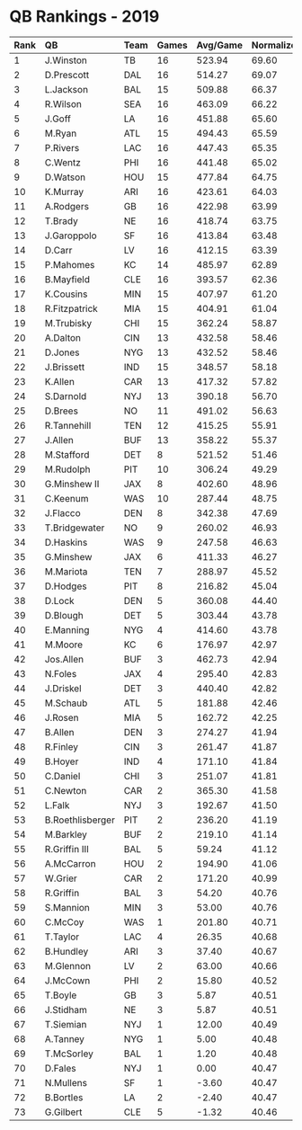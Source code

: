 # QB Rankings - 2019

| Rank | QB               | Team | Games | Avg/Game | Normalized |
| :----| :----------------| :----| :-----| :--------| :----------|
| 1    | J.Winston        | TB   | 16    | 523.94   | 69.60      |
| 2    | D.Prescott       | DAL  | 16    | 514.27   | 69.07      |
| 3    | L.Jackson        | BAL  | 15    | 509.88   | 66.37      |
| 4    | R.Wilson         | SEA  | 16    | 463.09   | 66.22      |
| 5    | J.Goff           | LA   | 16    | 451.88   | 65.60      |
| 6    | M.Ryan           | ATL  | 15    | 494.43   | 65.59      |
| 7    | P.Rivers         | LAC  | 16    | 447.43   | 65.35      |
| 8    | C.Wentz          | PHI  | 16    | 441.48   | 65.02      |
| 9    | D.Watson         | HOU  | 15    | 477.84   | 64.75      |
| 10   | K.Murray         | ARI  | 16    | 423.61   | 64.03      |
| 11   | A.Rodgers        | GB   | 16    | 422.98   | 63.99      |
| 12   | T.Brady          | NE   | 16    | 418.74   | 63.75      |
| 13   | J.Garoppolo      | SF   | 16    | 413.84   | 63.48      |
| 14   | D.Carr           | LV   | 16    | 412.15   | 63.39      |
| 15   | P.Mahomes        | KC   | 14    | 485.97   | 62.89      |
| 16   | B.Mayfield       | CLE  | 16    | 393.57   | 62.36      |
| 17   | K.Cousins        | MIN  | 15    | 407.97   | 61.20      |
| 18   | R.Fitzpatrick    | MIA  | 15    | 404.91   | 61.04      |
| 19   | M.Trubisky       | CHI  | 15    | 362.24   | 58.87      |
| 20   | A.Dalton         | CIN  | 13    | 432.58   | 58.46      |
| 21   | D.Jones          | NYG  | 13    | 432.52   | 58.46      |
| 22   | J.Brissett       | IND  | 15    | 348.57   | 58.18      |
| 23   | K.Allen          | CAR  | 13    | 417.32   | 57.82      |
| 24   | S.Darnold        | NYJ  | 13    | 390.18   | 56.70      |
| 25   | D.Brees          | NO   | 11    | 491.02   | 56.63      |
| 26   | R.Tannehill      | TEN  | 12    | 415.25   | 55.91      |
| 27   | J.Allen          | BUF  | 13    | 358.22   | 55.37      |
| 28   | M.Stafford       | DET  | 8     | 521.52   | 51.46      |
| 29   | M.Rudolph        | PIT  | 10    | 306.24   | 49.29      |
| 30   | G.Minshew II     | JAX  | 8     | 402.60   | 48.96      |
| 31   | C.Keenum         | WAS  | 10    | 287.44   | 48.75      |
| 32   | J.Flacco         | DEN  | 8     | 342.38   | 47.69      |
| 33   | T.Bridgewater    | NO   | 9     | 260.02   | 46.93      |
| 34   | D.Haskins        | WAS  | 9     | 247.58   | 46.63      |
| 35   | G.Minshew        | JAX  | 6     | 411.33   | 46.27      |
| 36   | M.Mariota        | TEN  | 7     | 288.97   | 45.52      |
| 37   | D.Hodges         | PIT  | 8     | 216.82   | 45.04      |
| 38   | D.Lock           | DEN  | 5     | 360.08   | 44.40      |
| 39   | D.Blough         | DET  | 5     | 303.44   | 43.78      |
| 40   | E.Manning        | NYG  | 4     | 414.60   | 43.78      |
| 41   | M.Moore          | KC   | 6     | 176.97   | 42.97      |
| 42   | Jos.Allen        | BUF  | 3     | 462.73   | 42.94      |
| 43   | N.Foles          | JAX  | 4     | 295.40   | 42.83      |
| 44   | J.Driskel        | DET  | 3     | 440.40   | 42.82      |
| 45   | M.Schaub         | ATL  | 5     | 181.88   | 42.46      |
| 46   | J.Rosen          | MIA  | 5     | 162.72   | 42.25      |
| 47   | B.Allen          | DEN  | 3     | 274.27   | 41.94      |
| 48   | R.Finley         | CIN  | 3     | 261.47   | 41.87      |
| 49   | B.Hoyer          | IND  | 4     | 171.10   | 41.84      |
| 50   | C.Daniel         | CHI  | 3     | 251.07   | 41.81      |
| 51   | C.Newton         | CAR  | 2     | 365.30   | 41.58      |
| 52   | L.Falk           | NYJ  | 3     | 192.67   | 41.50      |
| 53   | B.Roethlisberger | PIT  | 2     | 236.20   | 41.19      |
| 54   | M.Barkley        | BUF  | 2     | 219.10   | 41.14      |
| 55   | R.Griffin III    | BAL  | 5     | 59.24    | 41.12      |
| 56   | A.McCarron       | HOU  | 2     | 194.90   | 41.06      |
| 57   | W.Grier          | CAR  | 2     | 171.20   | 40.99      |
| 58   | R.Griffin        | BAL  | 3     | 54.20    | 40.76      |
| 59   | S.Mannion        | MIN  | 3     | 53.00    | 40.76      |
| 60   | C.McCoy          | WAS  | 1     | 201.80   | 40.71      |
| 61   | T.Taylor         | LAC  | 4     | 26.35    | 40.68      |
| 62   | B.Hundley        | ARI  | 3     | 37.40    | 40.67      |
| 63   | M.Glennon        | LV   | 2     | 63.00    | 40.66      |
| 64   | J.McCown         | PHI  | 2     | 15.80    | 40.52      |
| 65   | T.Boyle          | GB   | 3     | 5.87     | 40.51      |
| 66   | J.Stidham        | NE   | 3     | 5.87     | 40.51      |
| 67   | T.Siemian        | NYJ  | 1     | 12.00    | 40.49      |
| 68   | A.Tanney         | NYG  | 1     | 5.00     | 40.48      |
| 69   | T.McSorley       | BAL  | 1     | 1.20     | 40.48      |
| 70   | D.Fales          | NYJ  | 1     | 0.00     | 40.47      |
| 71   | N.Mullens        | SF   | 1     | -3.60    | 40.47      |
| 72   | B.Bortles        | LA   | 2     | -2.40    | 40.47      |
| 73   | G.Gilbert        | CLE  | 5     | -1.32    | 40.46      |

